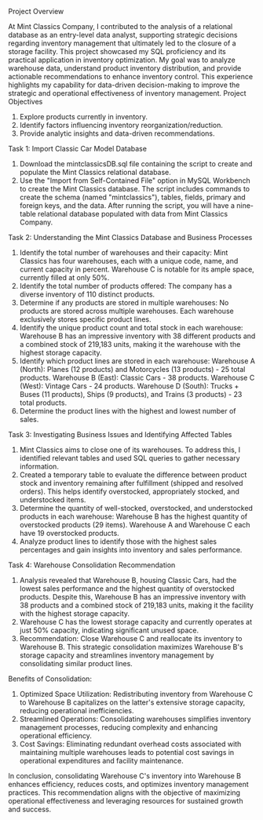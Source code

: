 Project Overview

At Mint Classics Company, I contributed to the analysis of a relational database as an entry-level data analyst, supporting strategic decisions regarding inventory management that ultimately led to the closure of a storage facility. This project showcased my SQL proficiency and its practical application in inventory optimization. My goal was to analyze warehouse data, understand product inventory distribution, and provide actionable recommendations to enhance inventory control. This experience highlights my capability for data-driven decision-making to improve the strategic and operational effectiveness of inventory management.
Project Objectives

 1. Explore products currently in inventory.
 2. Identify factors influencing inventory reorganization/reduction.
 3. Provide analytic insights and data-driven recommendations.

Task 1: Import Classic Car Model Database

1. Download the mintclassicsDB.sql file containing the script to create and populate the Mint Classics relational database.
2. Use the "Import from Self-Contained File" option in MySQL Workbench to create the Mint Classics database. The script includes commands to create the schema (named "mintclassics"), tables, fields, primary and foreign keys, and the data. After running the script, you will have a nine-table relational database populated with data from Mint Classics Company.

Task 2: Understanding the Mint Classics Database and Business Processes

1. Identify the total number of warehouses and their capacity:
        Mint Classics has four warehouses, each with a unique code, name, and current capacity in percent. Warehouse C is notable for its ample space, currently filled at only 50%.
2. Identify the total number of products offered:
        The company has a diverse inventory of 110 distinct products.
3. Determine if any products are stored in multiple warehouses:
        No products are stored across multiple warehouses. Each warehouse exclusively stores specific product lines.
4. Identify the unique product count and total stock in each warehouse:
        Warehouse B has an impressive inventory with 38 different products and a combined stock of 219,183 units, making it the warehouse with the highest storage capacity.
5. Identify which product lines are stored in each warehouse:
         Warehouse A (North): Planes (12 products) and Motorcycles (13 products) - 25 total products.
         Warehouse B (East): Classic Cars - 38 products.
         Warehouse C (West): Vintage Cars - 24 products.
         Warehouse D (South): Trucks + Buses (11 products), Ships (9 products), and Trains (3 products) - 23 total products.
6. Determine the product lines with the highest and lowest number of sales.

Task 3: Investigating Business Issues and Identifying Affected Tables
  1. Mint Classics aims to close one of its warehouses. To address this, I identified relevant tables and used SQL queries to gather necessary information.
  2. Created a temporary table to evaluate the difference between product stock and inventory remaining after fulfillment (shipped and resolved orders). This helps identify overstocked, appropriately stocked, and understocked items.
  3. Determine the quantity of well-stocked, overstocked, and understocked products in each warehouse:
     Warehouse B has the highest quantity of overstocked products (29 items).
     Warehouse A and Warehouse C each have 19 overstocked products.
  4. Analyze product lines to identify those with the highest sales percentages and gain insights into inventory and sales performance.

Task 4: Warehouse Consolidation Recommendation

1. Analysis revealed that Warehouse B, housing Classic Cars, had the lowest sales performance and the highest quantity of overstocked products. Despite this, Warehouse B has an impressive inventory with 38 products and a combined stock of 219,183 units, making it the facility with the highest storage capacity.
2. Warehouse C has the lowest storage capacity and currently operates at just 50% capacity, indicating significant unused space.
3. Recommendation: Close Warehouse C and reallocate its inventory to Warehouse B. This strategic consolidation maximizes Warehouse B's storage capacity and streamlines inventory management by consolidating similar product lines.

Benefits of Consolidation:

1. Optimized Space Utilization: Redistributing inventory from Warehouse C to Warehouse B capitalizes on the latter's extensive storage capacity, reducing operational inefficiencies.
2. Streamlined Operations: Consolidating warehouses simplifies inventory management processes, reducing complexity and enhancing operational efficiency.
3. Cost Savings: Eliminating redundant overhead costs associated with maintaining multiple warehouses leads to potential cost savings in operational expenditures and facility maintenance.

In conclusion, consolidating Warehouse C's inventory into Warehouse B enhances efficiency, reduces costs, and optimizes inventory management practices. This recommendation aligns with the objective of maximizing operational effectiveness and leveraging resources for sustained growth and success.
